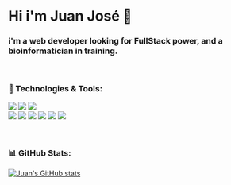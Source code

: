 # Hi i'm Juan José 👋

### i'm a web developer looking for FullStack power, and a bioinformatician in training.
<br>

### 🧰 Technologies & Tools:
 ![](https://img.shields.io/badge/Tool-Linux-white?style=plastic&logo=Linux&labelColor=black)
 ![](https://img.shields.io/badge/Tool-Docker-blue?style=plastic&logo=Docker&labelColor=black)
 ![](https://img.shields.io/badge/Tool-npm-red?style=plastic&logo=npm&labelColor=black)
 <br>
 ![](https://img.shields.io/badge/Code-Python-yellow?style=plastic&logo=Python&logoColor=blue&labelColor=black)
 ![](https://img.shields.io/badge/Code-JavaScript-brightgreen?style=plastic&logo=JavaScript&labelColor=black)
 ![](https://img.shields.io/badge/Code-React-blue?style=plastic&logo=React&labelColor=black)
 ![](https://img.shields.io/badge/Code-HTML-red?style=plastic&logo=HTML5&labelColor=black)
 ![](https://img.shields.io/badge/Style-CSS-blue?style=plastic&logo=CSS3&labelColor=black)
 ![](https://img.shields.io/badge/Framework-Tailwindcss-blue?style=plastic&logo=Tailwindcss&labelColor=black)


<br>

### 📊 GitHub Stats:

[![Juan's GitHub stats](https://github-readme-stats.vercel.app/api/top-langs/?username=juanjo255&layout=compact)](https://github.com/juanjo255/github-readme-stats)



